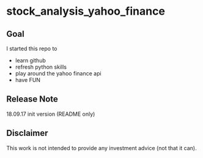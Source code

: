 # stock_analysis_yahoo_finance

## Goal
I started this repo to
* learn github
* refresh python skills
* play around the yahoo finance api
* have FUN

## Release Note
18.09.17 init version (README only)

## Disclaimer
This work is not intended to provide any investment advice (not that it can).


